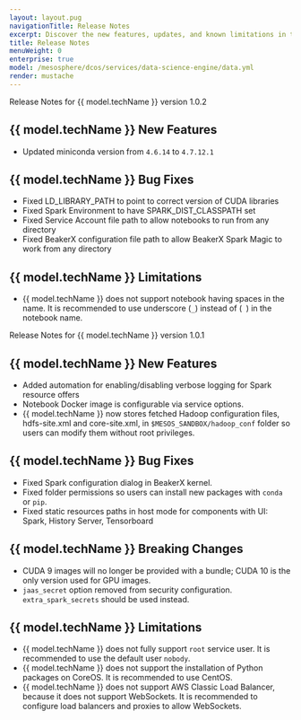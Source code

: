 ```yaml
---
layout: layout.pug
navigationTitle: Release Notes
excerpt: Discover the new features, updates, and known limitations in this release of the DC/OS Data Science Engine
title: Release Notes
menuWeight: 0
enterprise: true
model: /mesosphere/dcos/services/data-science-engine/data.yml
render: mustache
---
```


Release Notes for {{ model.techName }} version 1.0.2

## {{ model.techName }} New Features

- Updated miniconda version from `4.6.14` to `4.7.12.1`

## {{ model.techName }} Bug Fixes

- Fixed LD_LIBRARY_PATH to point to correct version of CUDA libraries
- Fixed Spark Environment to have SPARK_DIST_CLASSPATH set
- Fixed Service Account file path to allow notebooks to run from any directory
- Fixed BeakerX configuration file path to allow BeakerX Spark Magic to work from any directory

## {{ model.techName }} Limitations

- {{ model.techName }} does not support notebook having spaces in the name. It is recommended to use underscore (`_`) instead of (` `) in the notebook name.


Release Notes for {{ model.techName }} version 1.0.1

## {{ model.techName }} New Features

- Added automation for enabling/disabling verbose logging for Spark resource offers
- Notebook Docker image is configurable via service options.
- {{ model.techName }} now stores fetched Hadoop configuration files, hdfs-site.xml and core-site.xml, in `$MESOS_SANDBOX/hadoop_conf` folder so users can modify them without root privileges.

## {{ model.techName }} Bug Fixes

- Fixed Spark configuration dialog in BeakerX kernel.
- Fixed folder permissions so users can install new packages with `conda` or `pip`.
- Fixed static resources paths in host mode for components with UI: Spark, History Server, Tensorboard

## {{ model.techName }} Breaking Changes

- CUDA 9 images will no longer be provided with a bundle; CUDA 10 is the only version used for GPU images.
- `jaas_secret` option removed from security configuration.  `extra_spark_secrets` should be used instead.

## {{ model.techName }} Limitations

- {{ model.techName }} does not fully support `root` service user. It is recommended to use the default user `nobody`.
- {{ model.techName }} does not support the installation of Python packages on CoreOS. It is recommended to use CentOS.
- {{ model.techName }} does not support AWS Classic Load Balancer, because it does not support WebSockets. It is recommended to configure load balancers and proxies to allow WebSockets.
